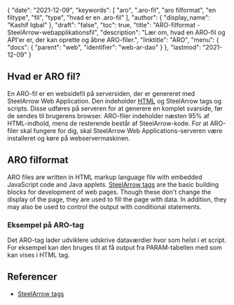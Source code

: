 {
  "date": "2021-12-09",
  "keywords": [
"aro",
".aro-fil",
"aro filformat",
"en filtype",
"fil",
"type",
"hvad er en .aro-fil"
],
  "author": {
    "display_name": "Kashif Iqbal"
},
  "draft": "false",
  "toc": true,
  "title": "ARO-filformat - SteelArrow-webapplikationsfil",
  "description": "Lær om, hvad en ARO-fil og API'er er, der kan oprette og åbne ARO-filer.",
  "linktitle": "ARO",
  "menu": {
    "docs": {
      "parent": "web",
      "identifier": "web-ar-dao"
}
},
  "lastmod": "2021-12-09"
}

## Hvad er ARO fil?

En ARO-fil er en websidefil på serversiden, der er genereret med SteelArrow Web Application. Den indeholder [HTML](/web/html/) og SteelArrow tags og scripts. Disse udføres på serveren for at generere en komplet svarside, før de sendes til brugerens browser. ARO-filer indeholder næsten 95% af HTML-indhold, mens de resterende består af SteelArrow-kode. For at ARO-filer skal fungere for dig, skal SteelArrow Web Applications-serveren være installeret og køre på webservermaskinen.

## ARO filformat

ARO files are written in HTML markup language file with embedded JavaScript code and Java applets. [SteelArrow tags](http://www.steelarrow.com/docs/basics1.aro) are the basic building blocks for development of web pages. Though these don't change the display of the page, they are used to fill the page with data. In addition, they may also be used to control the output with conditional statements.

### Eksempel på ARO-tag

Det<SAOUTPUT> ARO-tag lader udviklere udskrive dataværdier hvor som helst i et script. For eksempel kan den bruges til at få output fra PARAM-tabellen med<SAOUTPUT VALUE=PARAM[]> som kan vises i HTML<BODY> tag.

## Referencer

* [SteelArrow tags](http://www.steelarrow.com/docs/basics.aro)

